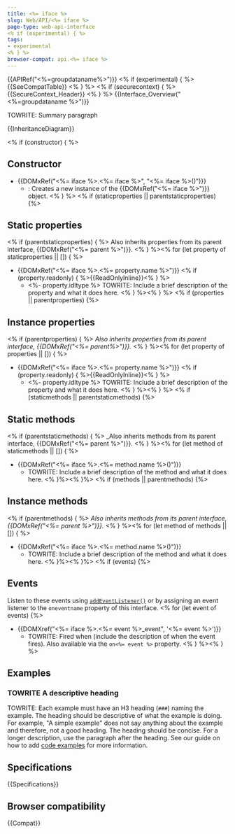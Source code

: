 ```yaml
---
title: <%= iface %>
slug: Web/API/<%= iface %>
page-type: web-api-interface
<% if (experimental) { %>
tags:
- experimental
<% } %>
browser-compat: api.<%= iface %>
---
```

{{APIRef("<%=groupdataname%>")}}
<% if (experimental) { %>
{{SeeCompatTable}}
<% } %>
<% if (securecontext) { %>
{{SecureContext_Header}}
<% } %>
{{Interface_Overview("<%=groupdataname %>")}}

TOWRITE: Summary paragraph

{{InheritanceDiagram}}

<% if (constructor) { %>
## Constructor

- {{DOMxRef("<%= iface %>.<%= iface %>", "<%= iface %>()")}}
  - : Creates a new instance of the {{DOMxRef("<%= iface %>")}} object.
<% } %>
<% if (staticproperties || parentstaticproperties) {%>
## Static properties
<% if (parentstaticproperties) { %>
Also inherits properties from its parent interface, {{DOMxRef("<%= parent %>")}}.
<% } %><% for (let property of staticproperties || []) { %>
- {{DOMxRef("<%= iface %>.<%= property.name %>")}} <% if (property.readonly) { %>{{ReadOnlyInline}}<% } %>
  - <%- property.idltype %>  TOWRITE: Include a brief description of the property and what it does here.
<% } %><% } %>
<% if (properties || parentproperties) {%>
## Instance properties
<% if (parentproperties) { %>
_Also inherits properties from its parent interface, {{DOMxRef("<%= parent%>")}}._
<% } %><% for (let property of properties || []) { %>
- {{DOMxRef("<%= iface %>.<%= property.name %>")}} <% if (property.readonly) { %>{{ReadOnlyInline}}<% } %>
  - <%- property.idltype %> TOWRITE: Include a brief description of the property and what it does here.
<% } %><% } %>
<% if (staticmethods || parentstaticmethods) {%>
## Static methods
<% if (parentstaticmethods) { %>
_Also inherits methods from its parent interface, {{DOMxRef("<%= parent %>")}}.
<% } %><% for (let method of staticmethods || []) { %>
- {{DOMxRef("<%= iface %>.<%= method.name %>()")}}
  - TOWRITE: Include a brief description of the method and what it does here.
<% }%><% }%>
<% if (methods || parentmethods) {%>
## Instance methods
<% if (parentmethods) { %>
_Also inherits methods from its parent interface, {{DOMxRef("<%= parent %>")}}._
<% } %><% for (let method of methods || []) { %>
- {{DOMxRef("<%= iface %>.<%= method.name %>()")}}
  - TOWRITE: Include a brief description of the method and what it does here.
<% }%><% }%>
<% if (events) {%>
## Events

Listen to these events using [`addEventListener()`](/en-US/docs/Web/API/EventTarget/addEventListener) or by assigning an event listener to the `oneventname` property of this interface.
<% for (let event of events) {%>
- {{DOMXref("<%= iface %>.<%= event %>_event", '<%= event %>')}}
  - TOWRITE: Fired when (include the description of when the event fires).
    Also available via the `on<%= event %>` property.
<% } %><% } %>

## Examples

### TOWRITE A descriptive heading

TOWRITE: Each example must have an H3 heading (`###`) naming the example. The heading should be descriptive of what the example is doing. For example, "A simple example" does not say anything about the example and therefore, not a good heading. The heading should be concise. For a longer description, use the paragraph after the heading. See our guide on how to add [code examples](/en-US/docs/MDN/Writing_guidelines/Page_structures/Code_examples) for more information.

## Specifications

{{Specifications}}

## Browser compatibility

{{Compat}}
